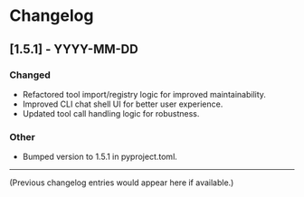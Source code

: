 # Changelog

## [1.5.1] - YYYY-MM-DD
### Changed
- Refactored tool import/registry logic for improved maintainability.
- Improved CLI chat shell UI for better user experience.
- Updated tool call handling logic for robustness.

### Other
- Bumped version to 1.5.1 in pyproject.toml.

---

(Previous changelog entries would appear here if available.)
